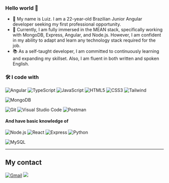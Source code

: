 ### Hello world 👋

- 🔭 My name is Luiz. I am a 22-year-old Brazilian Junior Angular developer seeking my first professional opportunity.
- 🌱 Currently, I am fully immersed in the MEAN stack, specifically working with MongoDB, Express, Angular, and Node.js. However, I am confident in my ability to adapt and learn any technology stack required for the job.
- 📚 As a self-taught developer, I am committed to continuously learning and expanding my skillset. Also, I am fluent in both written and spoken English.


### 🛠 I code with

![Angular](https://img.shields.io/badge/-Angular.io-05122A?&logo=angular&logoColor=dd0031)
![TypeScript](https://img.shields.io/badge/-TypeScript-05122A?&logo=TypeScript)
![JavaScript](https://img.shields.io/badge/-JavaScript-05122A?&logo=JavaScript)
![HTML5](https://img.shields.io/badge/-HTML5-05122A?&logo=html5)
![CSS3](https://img.shields.io/badge/-CSS3-05122A?&logo=css3)
![Tailwind](https://img.shields.io/badge/-TailwindCSS-05122A?&logo=tailwindcss)

![MongoDB](https://img.shields.io/badge/-MongoDB-05122A?style=flat&logo=MongoDB)

![Git](https://img.shields.io/badge/-Git-05122A?style=flat&logo=git)
![Visual Studio Code](https://img.shields.io/badge/-VS%20Code-05122A?style=flat&logo=visual-studio-code&logoColor=007ACC)
![Postman](https://img.shields.io/badge/-Postman-05122A?style=flat&logo=postman&logoColor=e95723)

#### And have basic knowledge of

![Node.js](https://img.shields.io/badge/-Node.js-05122A?&logo=node.js)
![React](https://img.shields.io/badge/-React-05122A?&logo=React)
![Express](https://img.shields.io/badge/-Express-05122A?&logo=Express)
![Python](https://img.shields.io/badge/-Python-05122A?&logo=Python)

<!-- ![SQL](https://img.shields.io/badge/-SQL-05122A?&logo=MySQL) -->
![MySQL](https://img.shields.io/badge/-MySQL-05122A?style=flat&logo=MySQL)

---

## My contact

<p id="socialIcons" align="left">
    <a href="mailto:luizcomparin18@gmail.com">
        <img alt="Gmail" src="https://img.shields.io/badge/luizcomparin18-D14836?style=flat&logo=gmail&logoColor=white" /></a>
    <a href="http://www.linkedin.com/in/luiz-carlos-comparin/" alt="LinkedIn">
        <img src="https://img.shields.io/badge/-LuizComparin-blue?style=flat-square&logo=linkedin" /></a>
</p>
